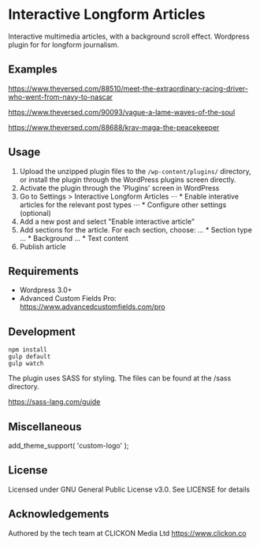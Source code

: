 # Interactive Longform Articles

Interactive multimedia articles, with a background scroll effect. Wordpress plugin for for longform journalism.


## Examples

https://www.theversed.com/88510/meet-the-extraordinary-racing-driver-who-went-from-navy-to-nascar

https://www.theversed.com/90093/vague-a-lame-waves-of-the-soul

https://www.theversed.com/88688/krav-maga-the-peacekeeper

## Usage

1. Upload the unzipped plugin files to the `/wp-content/plugins/` directory, or install the plugin through the WordPress plugins screen directly.
2. Activate the plugin through the 'Plugins' screen in WordPress
3. Go to Settings > Interactive Longform Articles
⋅⋅⋅ * Enable interative articles for the relevant post types
⋅⋅⋅ * Configure other settings (optional)
4. Add a new post and select "Enable interactive article"
5. Add sections for the article. For each section, choose:
... * Section type
... * Background
... * Text content
6. Publish article

## Requirements

* Wordpress 3.0+
* Advanced Custom Fields Pro: https://www.advancedcustomfields.com/pro

## Development

```
npm install
gulp default
gulp watch
```

The plugin uses SASS for styling. The files can be found at the /sass directory.

https://sass-lang.com/guide

## Miscellaneous

add_theme_support( 'custom-logo' );

## License

Licensed under GNU General Public License v3.0. See LICENSE for details

## Acknowledgements

Authored by the tech team at CLICKON Media Ltd https://www.clickon.co
